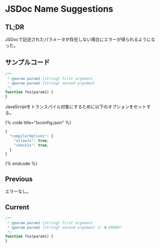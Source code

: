 # JSDoc Name Suggestions

## TL;DR

JSDocで記述されたパラメータが存在しない場合にエラーが得られるようになった。

## サンプルコード

```javascript
/**
 * @param param1 {string} first argument
 * @param param2 {string} second argument
 */
function foo(param1) {
}
```

JavaScriptをトランスパイル対象にするために以下のオプションをセットする。

{% code title="tsconfig.json" %}
```typescript
{
  "compilerOptions": {
    "allowJs": true,
    "checkJs": true,
  }
}
```
{% endcode %}

## Previous

エラーなし。

## Current

```javascript
/**
 * @param param1 {string} first argument
 * @param param2 {string} second argument // ❌ ERROR!
 */
function foo(param1) {
}
```
